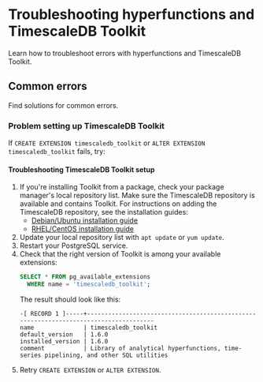 # Troubleshooting hyperfunctions and TimescaleDB Toolkit
Learn how to troubleshoot errors with hyperfunctions and TimescaleDB Toolkit.

## Common errors
Find solutions for common errors.

### Problem setting up TimescaleDB Toolkit
If `CREATE EXTENSION timescaledb_toolkit` or `ALTER EXTENSION
timescaledb_toolkit` fails, try:

<procedure>

#### Troubleshooting TimescaleDB Toolkit setup
1.  If you're installing Toolkit from a package, check your package manager's
    local repository list. Make sure the TimescaleDB repository is available and
    contains Toolkit. For instructions on adding the TimescaleDB repository, see
    the installation guides:
    *   [Debian/Ubuntu installation guide][deb-install]
    *   [RHEL/CentOS installation guide][rhel-install]
1.  Update your local repository list with `apt update` or `yum update`.
1.  Restart your PostgreSQL service.
1.  Check that the right version of Toolkit is among your available extensions:
    ```sql
    SELECT * FROM pg_available_extensions
      WHERE name = 'timescaledb_toolkit';
    ```
    The result should look like this:
    ```
    -[ RECORD 1 ]-----+--------------------------------------------------------------------------------------
    name              | timescaledb_toolkit
    default_version   | 1.6.0
    installed_version | 1.6.0
    comment           | Library of analytical hyperfunctions, time-series pipelining, and other SQL utilities
    ```
1.  Retry `CREATE EXTENSION` or `ALTER EXTENSION`.

</procedure>

[deb-install]: /install/:currentVersion:/self-hosted/installation-debian/
[rhel-install]: /install/:currentVersion:/self-hosted/installation-redhat/
